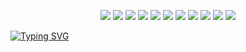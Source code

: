 <p align="center">
  <img src="https://img.shields.io/badge/SAP-%2300BFFF.svg?style=plastic&logo=sap&logoColor=white"/>
  <img src="https://img.shields.io/badge/Kaggle-20BEFF?style=plastic&logo=Kaggle&logoColor=white"/>
  <img src="https://img.shields.io/badge/TensorFlow-FF6F00?style=plastic&logo=tensorflow&logoColor=white"/>
  <img src="https://img.shields.io/badge/Docker-2496ED?style=plastic&logo=docker&logoColor=white"/>
  <img src="https://img.shields.io/badge/JavaScript-F7DF1E?style=plastic&logo=javascript&logoColor=black"/>
  <img src="https://img.shields.io/badge/Node.js-43853D?style=plastic&logo=node.js&logoColor=white"/>
  <img src="https://img.shields.io/badge/Express.js-%23404d59.svg?style=plastic&logo=express&logoColor=%2361DAFB"/>
  <img src="https://img.shields.io/badge/NPM-%23000000.svg?style=plastic&logo=npm&logoColor=white"/>
  <img src="https://img.shields.io/badge/Redux-764ABC?style=plastic&logo=redux&logoColor=white"/>
  <img src="https://img.shields.io/badge/MongoDB-4EA94B?style=plastic&logo=mongodb&logoColor=white"/>
  <img src="https://img.shields.io/badge/WSL-006400?style=plastic&logo=linux&logoColor=white"/>
</p>

<a href="https://git.io/typing-svg">
  <img src="https://readme-typing-svg.herokuapp.com/?lines=it+was+working+...+until+you+looked.;99%+done+(trust+me)&center=true&font=Fira+Code&size=22&color=007AFF&width=600&height=50" alt="Typing SVG" />
</a>
 

